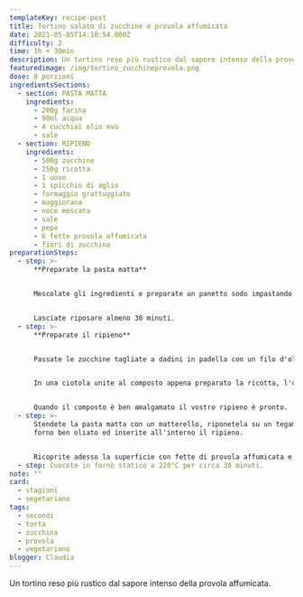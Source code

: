 ```yaml
---
templateKey: recipe-post
title: Tortino salato di zucchine e provola affumicata
date: 2021-05-05T14:10:54.060Z
difficulty: 2
time: 1h + 30min
description: Un tortino reso più rustico dal sapore intenso della provola affumicata.
featuredimage: /img/tortino_zucchineprovola.png
dose: 8 porzioni
ingredientsSections:
  - section: PASTA MATTA
    ingredients:
      - 200g farina
      - 90ml acqua
      - 4 cucchiai olio evo
      - sale
  - section: RIPIENO
    ingredients:
      - 500g zucchine
      - 250g ricotta
      - 1 uovo
      - 1 spicchio di aglio
      - formaggio grattuggiato
      - maggiorana
      - noce moscata
      - sale
      - pepe
      - 6 fette provola affumicata
      - fiori di zucchina
preparationSteps:
  - step: >-
      **Preparate la pasta matta**


      Mescolate gli ingredienti e preparate un panetto sodo impastando con le mani.


      Lasciate riposare almeno 30 minuti.
  - step: >-
      **Preparate il ripieno**


      Passate le zucchine tagliate a dadini in padella con un filo d'olio, sale e pepe.


      In una ciotola unite al composto appena preparato la ricotta, l'uovo, la noce moscata, l'aglio sminuzzato, la maggiorana ed il formaggio grattuggiato. Infine aggiungete sale e pepe.


      Quando il composto è ben amalgamato il vostro ripieno è pronto.
  - step: >-
      Stendete la pasta matta con un matterello, riponetela su un tegame da
      forno ben oliato ed inserite all'interno il ripieno.


      Ricoprite adesso la superficie con fette di provola affumicata e decorate con i fiori di zucchina.
  - step: Cuocete in forno statico a 220°C per circa 30 minuti.
note: ""
card:
  - stagioni
  - vegetariano
tags:
  - secondi
  - torta
  - zucchina
  - provola
  - vegetariano
blogger: Claudia
---
```

Un tortino reso più rustico dal sapore intenso della provola affumicata.